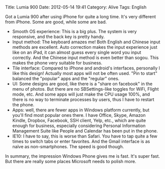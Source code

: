 Title: Lumia 900
Date: 2012-05-14 19:41
Category: Alive
Tags: English

Got a Lumia 900 after using iPhone for quite a long time. It's very different from iPhone. Some are good, while some are bad. 

 * Smooth OS experience: This is a big plus. The system is very responsive, and the back key is pretty handy. 
 * Input method: The keyboard amazes me! Both English and Chinese input methods are excellent. Auto correction makes the input experience just like on an iPad, it can almost guess every single word you input correctly. And the Chinese input method is even better than sogou. This makes the phone very suitable for business. 
 * Tile interface: Compared to iPhone and android's interfaces, personally I like this design! Actually most apps will not be often used. "Pin to start" balanced the "popular" apps and the "regular" ones.  
 * UI: Some designs are good, like there is a "share on facebook" in the menu of photos. But there are no SBSettings-like toggles for WiFi, Flight mode, etc. And some apps will just make the CPU usage 100%, and there is no way to terminate processes by users, thus I have to restart the phone. 
 * Apps: well, there are fewer apps in Windows platform currently, but you'll find most popular ones there. I have Office, Skype, Amazon Kindle, Dropbox, Facebook, SSH client, Yelp, etc., which are quite enough for business, especially considering Personal Information Management Suite like People and Calendar has been put in the phone. 
 * IE10: I have to say, this is worse than Safari. You have to tap quite a few times to switch tabs or enter favorites. And the Gmail interface is as naïve as non-smartphones. The speed is good though.  

In summary, the impression Windows Phone gives me is fast. It's super fast. But there are really some places Microsoft needs to polish more.
